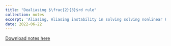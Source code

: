 ```yaml
---
title: "Dealiasing $\frac{2}{3}$rd rule"
collection: notes
excerpt: 'Aliasing, Aliasing instability in solving solving nonlinear PDEs using spectral method and dealiasing for quadratic nonlinearities'
date: 2022-06-22
---
```


[Download notes here](http://arunkv7.github.io/files/Burgers_dealiasing.pdf)
